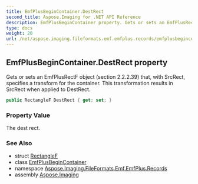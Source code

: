 ```yaml
---
title: EmfPlusBeginContainer.DestRect
second_title: Aspose.Imaging for .NET API Reference
description: EmfPlusBeginContainer property. Gets or sets an EmfPlusRectF object section 2.2.2.39 that with SrcRect specifies a transform for the container. This transformation results in SrcRect when applied to DestRect
type: docs
weight: 20
url: /net/aspose.imaging.fileformats.emf.emfplus.records/emfplusbegincontainer/destrect/
---
```

## EmfPlusBeginContainer.DestRect property

Gets or sets an EmfPlusRectF object (section 2.2.2.39) that, with SrcRect, specifies a transform for the container. This transformation results in SrcRect when applied to DestRect.

```csharp
public RectangleF DestRect { get; set; }
```

### Property Value

The dest rect.

### See Also

* struct [RectangleF](../../../aspose.imaging/rectanglef/)
* class [EmfPlusBeginContainer](../)
* namespace [Aspose.Imaging.FileFormats.Emf.EmfPlus.Records](../../emfplusbegincontainer/)
* assembly [Aspose.Imaging](../../../)


